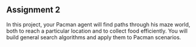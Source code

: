 ## Assignment 2
In this project, your Pacman agent will find paths through his maze world, both to reach a particular location and to collect food efficiently. 
You will build general search algorithms and apply them to Pacman scenarios.
